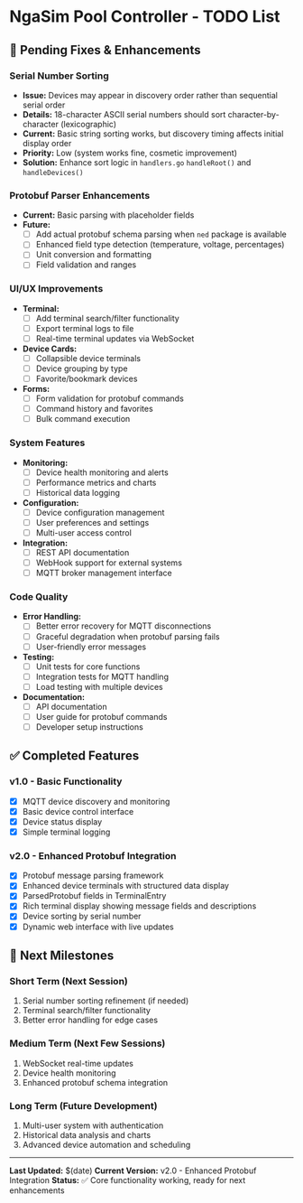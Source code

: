 # NgaSim Pool Controller - TODO List

## 🔧 **Pending Fixes & Enhancements**

### **Serial Number Sorting** 
- **Issue:** Devices may appear in discovery order rather than sequential serial order
- **Details:** 18-character ASCII serial numbers should sort character-by-character (lexicographic)
- **Current:** Basic string sorting works, but discovery timing affects initial display order
- **Priority:** Low (system works fine, cosmetic improvement)
- **Solution:** Enhance sort logic in `handlers.go` `handleRoot()` and `handleDevices()`

### **Protobuf Parser Enhancements**
- **Current:** Basic parsing with placeholder fields
- **Future:** 
  - [ ] Add actual protobuf schema parsing when `ned` package is available
  - [ ] Enhanced field type detection (temperature, voltage, percentages)
  - [ ] Unit conversion and formatting
  - [ ] Field validation and ranges

### **UI/UX Improvements**
- **Terminal:** 
  - [ ] Add terminal search/filter functionality
  - [ ] Export terminal logs to file
  - [ ] Real-time terminal updates via WebSocket
- **Device Cards:**
  - [ ] Collapsible device terminals
  - [ ] Device grouping by type
  - [ ] Favorite/bookmark devices
- **Forms:**
  - [ ] Form validation for protobuf commands
  - [ ] Command history and favorites
  - [ ] Bulk command execution

### **System Features**
- **Monitoring:**
  - [ ] Device health monitoring and alerts
  - [ ] Performance metrics and charts
  - [ ] Historical data logging
- **Configuration:**
  - [ ] Device configuration management
  - [ ] User preferences and settings
  - [ ] Multi-user access control
- **Integration:**
  - [ ] REST API documentation
  - [ ] WebHook support for external systems
  - [ ] MQTT broker management interface

### **Code Quality**
- **Error Handling:**
  - [ ] Better error recovery for MQTT disconnections
  - [ ] Graceful degradation when protobuf parsing fails
  - [ ] User-friendly error messages
- **Testing:**
  - [ ] Unit tests for core functions
  - [ ] Integration tests for MQTT handling
  - [ ] Load testing with multiple devices
- **Documentation:**
  - [ ] API documentation
  - [ ] User guide for protobuf commands
  - [ ] Developer setup instructions

## ✅ **Completed Features**

### **v1.0 - Basic Functionality**
- [x] MQTT device discovery and monitoring
- [x] Basic device control interface
- [x] Device status display
- [x] Simple terminal logging

### **v2.0 - Enhanced Protobuf Integration** 
- [x] Protobuf message parsing framework
- [x] Enhanced device terminals with structured data display
- [x] ParsedProtobuf fields in TerminalEntry
- [x] Rich terminal display showing message fields and descriptions
- [x] Device sorting by serial number
- [x] Dynamic web interface with live updates

## 🎯 **Next Milestones**

### **Short Term** (Next Session)
1. Serial number sorting refinement (if needed)
2. Terminal search/filter functionality
3. Better error handling for edge cases

### **Medium Term** (Next Few Sessions)
1. WebSocket real-time updates
2. Device health monitoring
3. Enhanced protobuf schema integration

### **Long Term** (Future Development)
1. Multi-user system with authentication
2. Historical data analysis and charts
3. Advanced device automation and scheduling

---
**Last Updated:** $(date)
**Current Version:** v2.0 - Enhanced Protobuf Integration
**Status:** ✅ Core functionality working, ready for next enhancements
